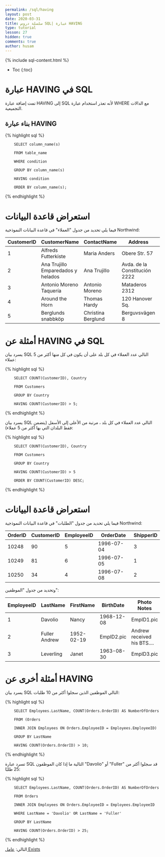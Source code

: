 ```yaml
---
permalink: /sql/having
layout: post
date: 2020-03-31
title: سلسلة دروس SQL| عبارة HAVING
type: tutorial
lesson: 27
hidden: true
comments: true
author: husam
---
```


{% include sql-content.html %}

* Toc
{:toc}

# عبارة HAVING في SQL

تمت إضافة عبارة HAVING إلى SQL لأنه تعذر استخدام عبارة WHERE مع الدالات التجميعية.

## بناء عبارة HAVING

{% highlight sql %}

		SELECT column_name(s)

		FROM table_name

		WHERE condition

		GROUP BY column_name(s)

		HAVING condition

		ORDER BY column_name(s);

{% endhighlight %}

# استعراض قاعدة البيانات

فيما يلي تحديد من جدول "العملاء" في قاعدة البيانات النموذجية Northwind:

| CustomerID |	CustomerName |	ContactName |	Address |	City 	| PostalCode |	Country |
|----------- | ------------ | ------------- | --------- | --------------- | -------- | --------- |
| 1 | Alfreds Futterkiste |	Maria Anders |	Obere Str. 57 |	Berlin |	12209 |	Germany |
| 2 	| Ana Trujillo Emparedados y helados |	Ana Trujillo |	Avda. de la Constitución 2222 |	México D.F. |	05021 |	Mexico |
| 3 |	Antonio Moreno Taquería  |	Antonio Moreno |	Mataderos 2312 |	México D.F. |	05023 |	Mexico |
| 4 | Around the Horn |	Thomas Hardy |	120 Hanover Sq. |	London 	| WA1 1DP |	UK |
| 5 |	Berglunds snabbköp |	Christina Berglund |	Berguvsvägen 8 	| Luleå |	S-958 22 |	Sweden |


# أمثلة عن HAVING في SQL

يسرد بيان SQL التالي عدد العملاء في كل بلد على أن يكون في كل منها أكثر من 5 عملاء:


{% highlight sql %}

		SELECT COUNT(CustomerID), Country

		FROM Customers

		GROUP BY Country

		HAVING COUNT(CustomerID) > 5;

{% endhighlight %}

يسرد بيان SQL التالي عدد العملاء في كل بلد ، مرتبة من الأعلى إلى الأسفل (يتضمن فقط البلدان التي بها أكثر من 5 عملاء):


{% highlight sql %}

		SELECT COUNT(CustomerID), Country

		FROM Customers

		GROUP BY Country

		HAVING COUNT(CustomerID) > 5

		ORDER BY COUNT(CustomerID) DESC;

{% endhighlight %}

# استعراض قاعدة البيانات

فيما يلي تحديد من جدول "الطلبات" في قاعدة البيانات النموذجية Northwind:

| OrderID |	CustomerID |	EmployeeID |	OrderDate |	ShipperID |
| ------- | --------------- | ---------- | -------------- | ------------- |
| 10248 |	90 |	5 |	1996-07-04 |	3 |
| 10249  |	81 |	6 |	1996-07-05 |	1 |
| 10250  |	34 |	4 |	1996-07-08 |	2 |

وتحديد من جدول "الموظفين":

| EmployeeID |	LastName |	FirstName |	BirthDate |	Photo 	Notes |
| ---------- | ---------- | ------------- | ------------ | ---------------- |
| 1 |	Davolio |	Nancy |	1968-12-08 |	EmpID1.pic |	Education includes a BA.... |
| 2 |	Fuller 	Andrew |	1952-02-19 |	EmpID2.pic |	Andrew received his BTS.... |
| 3 |	Leverling |	Janet |	1963-08-30 |	EmpID3.pic |	Janet has a BS degree.... |

# أمثلة أخرى عن HAVING

يسرد بيان SQL التالي الموظفين الذين سجلوا أكثر من 10 طلبات:


{% highlight sql %}

		SELECT Employees.LastName, COUNT(Orders.OrderID) AS NumberOfOrders

		FROM (Orders

		INNER JOIN Employees ON Orders.EmployeeID = Employees.EmployeeID)

		GROUP BY LastName

		HAVING COUNT(Orders.OrderID) > 10;

{% endhighlight %}

تسرد عبارة SQL التالية ما إذا كان الموظفون "Davolio" أو "Fuller" قد سجلوا أكثر من 25 طلبًا:

{% highlight sql %}

		SELECT Employees.LastName, COUNT(Orders.OrderID) AS NumberOfOrders

		FROM Orders

		INNER JOIN Employees ON Orders.EmployeeID = Employees.EmployeeID

		WHERE LastName = 'Davolio' OR LastName = 'Fuller'

		GROUP BY LastName

		HAVING COUNT(Orders.OrderID) > 25;

{% endhighlight %}

التالي: [عامل Exists ](exists)
